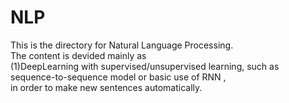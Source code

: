 # NLP
This is the directory for Natural Language Processing.  
The content is devided mainly as  
(1)DeepLearning with supervised/unsupervised learning, such as sequence-to-sequence model or basic use of RNN ,   
in order to make new sentences automatically.
